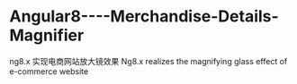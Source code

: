 # Angular8----Merchandise-Details-Magnifier
ng8.x 实现电商网站放大镜效果
Ng8.x realizes the magnifying glass effect of e-commerce website

